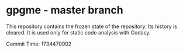 # gpgme - master branch

This repository contains the frozen state of the repository.
Its history is cleared. It is used only for static code
analysis with Codacy.

Commit Time: 1734470902